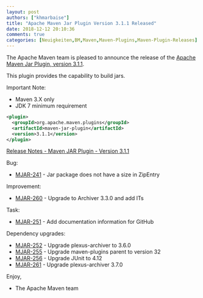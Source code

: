 ```yaml
---
layout: post
authors: ["khmarbaise"]
title: "Apache Maven Jar Plugin Version 3.1.1 Released"
date: 2018-12-12 20:10:36
comments: true
categories: [Neuigkeiten,BM,Maven,Maven-Plugins,Maven-Plugin-Releases]
---
```

The Apache Maven team is pleased to announce the release of the 
[Apache Maven Jar Plugin, version 3.1.1](https://maven.apache.org/plugins/maven-jar-plugin/).

This plugin provides the capability to build jars.

Important Note: 

 * Maven 3.X only
 * JDK 7 minimum requirement


``` xml
<plugin>
  <groupId>org.apache.maven.plugins</groupId>
  <artifactId>maven-jar-plugin</artifactId>
  <version>3.1.1</version>
</plugin>
```

<!-- more -->

[Release Notes - Maven JAR Plugin - Version 3.1.1](https://issues.apache.org/jira/secure/ReleaseNote.jspa?projectId=12317526&version=12343046)


Bug:

 * [MJAR-241](https://issues.apache.org/jira/browse/MJAR-241) - Jar package does not have a size in ZipEntry

Improvement:

 * [MJAR-260](https://issues.apache.org/jira/browse/MJAR-260) - Upgrade to Archiver 3.3.0 and add ITs

Task:

 * [MJAR-251](https://issues.apache.org/jira/browse/MJAR-251) - Add documentation information for GitHub

Dependency upgrades:

 * [MJAR-252](https://issues.apache.org/jira/browse/MJAR-252) - Upgrade plexus-archiver to 3.6.0
 * [MJAR-255](https://issues.apache.org/jira/browse/MJAR-255) - Upgrade maven-plugins parent to version 32
 * [MJAR-256](https://issues.apache.org/jira/browse/MJAR-256) - Upgrade JUnit to 4.12
 * [MJAR-261](https://issues.apache.org/jira/browse/MJAR-261) - Upgrade plexus-archiver 3.7.0

Enjoy,

- The Apache Maven team
